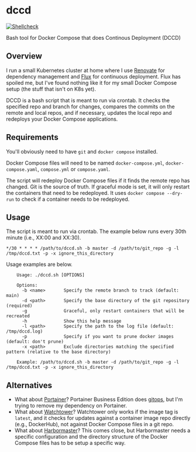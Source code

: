 # dccd

[![Shellcheck](https://github.com/loganmarchione/dccd/actions/workflows/main.yml/badge.svg)](https://github.com/loganmarchione/dccd/actions/workflows/main.yml)

Bash tool for Docker Compose that does Continous Deployment (DCCD)

## Overview

I run a small Kubernetes cluster at home where I use [Renovate](https://github.com/renovatebot/renovate) for dependency management and [Flux](https://github.com/fluxcd/flux2) for continuous deployment. Flux has spoiled me, but I've found nothing like it for my small Docker Compose setup (the stuff that isn't on K8s yet).

DCCD is a bash script that is meant to run via crontab. It checks the specified repo and branch for changes, compares the commits on the remote and local repos, and if necessary, updates the local repo and redeploys your Docker Compose applications.

## Requirements

You'll obviously need to have `git` and `docker compose` installed.

Docker Compose files will need to be named `docker-compose.yml`, `docker-compose.yaml`, `compose.yml` or `compose.yaml`.

The script will redeploy Docker Compose files if it finds the remote repo has changed. Git is the source of truth.
If graceful mode is set, it will only restart the containers that need to be redeployed. It uses `docker compose --dry-run` to check if a container needs to be redeployed.

## Usage

The script is meant to run via crontab. The example below runs every 30th minute (i.e., XX:00 and XX:30).

```
*/30 * * * * /path/to/dccd.sh -b master -d /path/to/git_repo -g -l /tmp/dccd.txt -p -x ignore_this_directory
```

Usage examples are below.

```
    Usage: ./dccd.sh [OPTIONS]

    Options:
      -b <name>       Specify the remote branch to track (default: main)
      -d <path>       Specify the base directory of the git repository (required)
      -g              Graceful, only restart containers that will be recreated
      -h              Show this help message
      -l <path>       Specify the path to the log file (default: /tmp/dccd.log)
      -p              Specify if you want to prune docker images (default: don't prune)
      -x <path>       Exclude directories matching the specified pattern (relative to the base directory)
      
    Example: /path/to/dccd.sh -b master -d /path/to/git_repo -g -l /tmp/dccd.txt -p -x ignore_this_directory
```

## Alternatives

* What about [Portainer](https://github.com/portainer/portainer)? Portainer Business Edition does [gitops](https://www.portainer.io/gitops-automation), but I'm trying to remove my dependency on Portainer.
* What about [Watchtower](https://github.com/containrrr/watchtower)? Watchtower only works if the image tag is `latest`, and it checks for updates against a container image repo directly (e.g., DockerHub), not against Docker Compose files in a git repo.
* What about [Harbormaster](https://gitlab.com/stavros/harbormaster)? This comes close, but Harbormaster needs a specific configuration and the directory structure of the Docker Compose files has to be setup a specific way.
